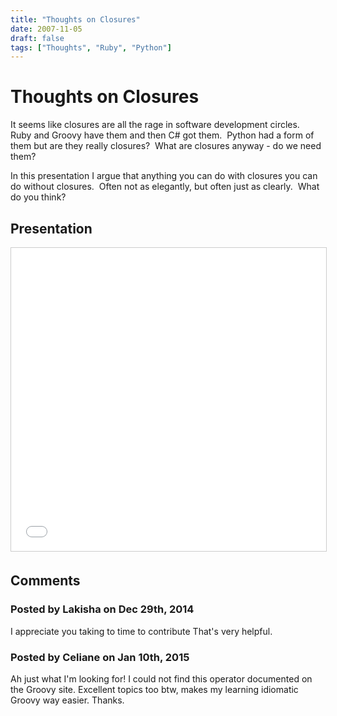 ```yaml
---
title: "Thoughts on Closures"
date: 2007-11-05
draft: false
tags: ["Thoughts", "Ruby", "Python"]
---
```


# Thoughts on Closures

It seems like closures are all the rage in software development circles.  Ruby and Groovy have them and then C# got them.  Python had a form of them but are they really closures?  What are closures anyway - do we need them?

In this presentation I argue that anything you can do with closures you can do without closures.  Often not as elegantly, but often just as clearly.  What do you think?

## Presentation

<iframe style="border: 1px solid #CCC; border-width: 1px; margin-bottom: 5px; max-width: 100%;" src="//www.slideshare.net/slideshow/embed_code/key/EbZETLRZZskkDU" frameborder="0" marginwidth="0" marginheight="0" scrolling="no" width="595" height="485"> </iframe>

## Comments

### Posted by Lakisha on Dec 29th, 2014
I appreciate you taking to time to contribute That's very helpful.

### Posted by Celiane on Jan 10th, 2015
Ah just what I'm looking for! I could not find this operator documented on the Groovy site. Excellent topics too btw, makes my learning idiomatic Groovy way easier. Thanks.
